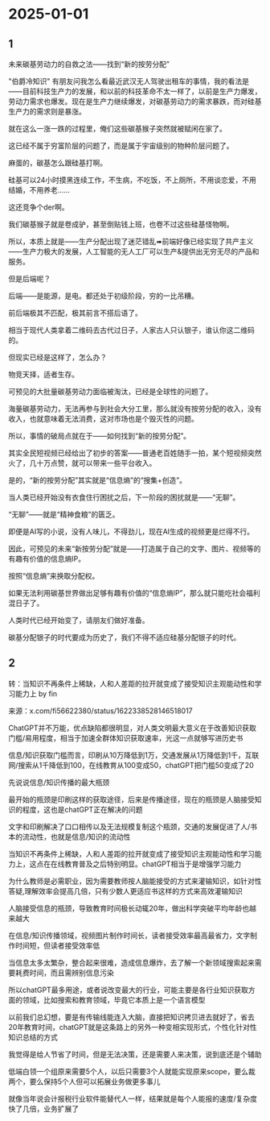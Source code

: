 # 2025-01-01

## 1

未来碳基劳动力的自救之法——找到“新的按劳分配”

"伯爵冷知识" 有朋友问我怎么看最近武汉无人驾驶出租车的事情，我的看法是——目前科技生产力的发展，和以前的科技革命不太一样了，以前是生产力爆发，劳动力需求也爆发。现在是生产力继续爆发，对碳基劳动力的需求暴跌，而对硅基生产力的需求则是暴涨。

就在这么一涨一跌的过程里，俺们这些碳基猴子突然就被赋闲在家了。

这已经不属于穷富阶层的问题了，而是属于宇宙级别的物种阶层问题了。

麻蛋的，碳基怎么跟硅基打啊。

硅基可以24小时摸黑连续工作，不生病，不吃饭，不上厕所，不用谈恋爱，不用结婚，不用养老……

这还竞争个der啊。

我们碳基猴子就是卷成驴，甚至倒贴钱上班，也卷不过这些硅基怪物啊。

所以，本质上就是——生产分配出现了迷茫错乱➠前端好像已经实现了共产主义——生产力极大的发展，人工智能的无人工厂可以生产&提供出无穷无尽的产品和服务。

但是后端呢？

后端——是能源，是电。都还处于初级阶段，穷的一比吊糟。

前后端极其不匹配，极其前言不搭后语了。

相当于现代人类拿着二维码去古代过日子，人家古人只认银子，谁认你这二维码的。

但现实已经是这样了，怎么办？

物竞天择，适者生存。

可预见的大批量碳基劳动力面临被淘汰，已经是全球性的问题了。

海量碳基劳动力，无法再参与到社会大分工里，那么就没有按劳分配的收入，没有收入，也就意味着无法消费，这对市场也是个毁灭性的问题。

所以，事情的破局点就在于——如何找到“新的按劳分配”。

其实全民短视频已经给出了初步的答案——普通老百姓随手一拍，某个短视频突然火了，几十万点赞，就可以带来一些平台收入。

是的，“新的按劳分配”其实就是“信息熵”的“搜集+创造”。

当人类已经开始没有衣食住行困扰之后，下一阶段的困扰就是——“无聊”。

“无聊”——就是“精神食粮”的匮乏。

即便是AI写的小说，没有人味儿，不得劲儿，现在AI生成的视频更是烂得不行。

因此，可预见的未来“新按劳分配”就是——打造属于自己的文字、图片、视频等的有趣有价值的信息熵IP。

按照“信息熵”来换取分配权。

如果无法利用碳基世界做出足够有趣有价值的“信息熵IP”，那么就只能吃社会福利混日子了。

人类时代已经开始变了，请朋友们做好准备。

碳基分配银子的时代要成为历史了，我们不得不适应硅基分配银子的时代。

## 2

转：当知识不再条件上稀缺，人和人差距的拉开就变成了接受知识主观能动性和学习能力上 by fin

来源：x.com/fi56622380/status/1622338528146518017

ChatGPT并不万能，优点缺陷都很明显，对人类文明最大意义在于改善知识获取门槛/易用程度，相当于加速全群体知识获取速率，光这一点就够写进历史书

信息/知识获取门槛而言，印刷从10万降低到1万，交通发展从1万降低到1千，互联网/搜索从1千降低到100，在线教育从100变成50，chatGPT把门槛50变成了20

先说说信息/知识传播的最大瓶颈

最开始的瓶颈是印刷这样的获取途径，后来是传播途径，现在的瓶颈是人脑接受知识的程度，这也是chatGPT正在解决的问题

文字和印刷解决了口口相传以及无法规模复制这个瓶颈，交通的发展促进了人/书本的流动性，也就是信息/知识的流动性

当知识不再条件上稀缺，人和人差距的拉开就变成了接受知识主观能动性和学习能力上，这点在在线教育普及之后特别明显。chatGPT相当于是增强学习能力

为什么教师是必需职业，因为需要教师按人脑能接受的方式来灌输知识，如针对性答疑,理解效率会提高几倍，只有少数人更适应书这样的方式来高效灌输知识

人脑接受信息的瓶颈，导致教育时间极长动辄20年，做出科学突破平均年龄也越来越大

在信息/知识传播领域，视频图片制作时间长，读者接受效率最高最省力，文字制作时间短，但读者接受效率低

当信息太多太繁杂，整合起来很难，造成信息爆炸，去了解一个新领域搜索起来需要耗费时间，而且需辨别信息污染

所以chatGPT最多用途，或者说改变最大的行业，可能主要是各行业知识获取方面的领域，比如搜索和教育领域，毕竟它本质上是一个语言模型

以前我们总幻想，要是有传输线能连入大脑，直接把知识拷贝进去就好了，省去20年教育时间，chatGPT就是这条路上的另外一种变相实现形式，个性化针对性知识总结的方式

我觉得是给人节省了时间，但是无法决策，还是需要人来决策，说到底还是个辅助

低端白领一个组原来需要5个人，以后只需要3个人就能实现原来scope，要么裁两个，要么保持5个人但可以拓展业务做更多事儿

就像当年说会计报税行业软件能替代人一样，结果就是每个人能报的速度/复杂度快了几倍，业务扩展了

